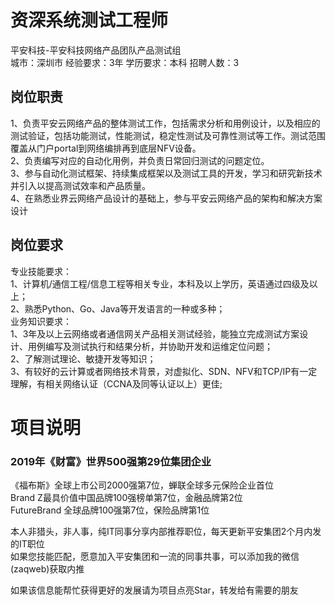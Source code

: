 # 资深系统测试工程师
平安科技-平安科技网络产品团队产品测试组  
城市：深圳市 经验要求：3年 学历要求：本科  招聘人数：3

## 岗位职责
1、负责平安云网络产品的整体测试工作，包括需求分析和用例设计，以及相应的测试验证，包括功能测试，性能测试，稳定性测试及可靠性测试等工作。测试范围覆盖从门户portal到网络编排再到底层NFV设备。   
2、负责编写对应的自动化用例，并负责日常回归测试的问题定位。   
3、参与自动化测试框架、持续集成框架以及测试工具的开发，学习和研究新技术并引入以提高测试效率和产品质量。   
4、在熟悉业界云网络产品设计的基础上，参与平安云网络产品的架构和解决方案设计

## 岗位要求
专业技能要求：   
1、计算机/通信工程/信息工程等相关专业，本科及以上学历，英语通过四级及以上；   
2、熟悉Python、Go、Java等开发语言的一种或多种；   
业务知识要求：   
1、3年及以上云网络或者通信网关产品相关测试经验，能独立完成测试方案设计、用例编写及测试执行和结果分析，并协助开发和运维定位问题；   
2、了解测试理论、敏捷开发等知识；   
3、有较好的云计算或者网络技术背景，对虚拟化、SDN、NFV和TCP/IP有一定理解，有相关网络认证（CCNA及同等认证以上）更佳;

# 项目说明

### 2019年《财富》世界500强第29位集团企业
《福布斯》全球上市公司2000强第7位，蝉联全球多元保险企业首位  
Brand Z最具价值中国品牌100强榜单第7位，金融品牌第2位  
FutureBrand 全球品牌100强第7位，保险品牌第1位

本人非猎头，非人事，纯IT同事分享内部推荐职位，每天更新平安集团2个月内发的IT职位  
如果您技能匹配，愿意加入平安集团和一流的同事共事，可以添加我的微信(zaqweb)获取内推 

如果该信息能帮忙获得更好的发展请为项目点亮Star，转发给有需要的朋友




